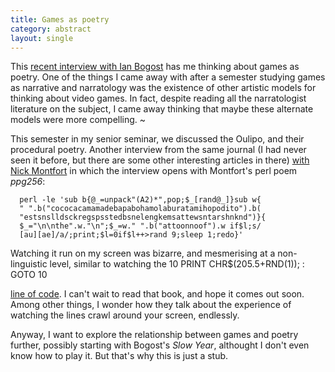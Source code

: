 ```yaml
--- 
title: Games as poetry
category: abstract
layout: single
---
```


This [recent interview with Ian Bogost](http://quod.lib.umich.edu/cgi/t/text/text-idx?c=jep;view=text;rgn=main;idno=3336451.0014.205) has me thinking about games as poetry.
One of the things I came away with after a semester studying games as narrative and narratology was the existence of other artistic models for thinking about video games.
In fact, despite reading all the narratologist literature on the subject, I came away thinking that maybe these alternate models were more compelling.
~

This semester in my senior seminar, we discussed the Oulipo, and their procedural poetry.
Another interview from the same journal (I had never seen it before, but there are some other interesting articles in there) [with Nick Montfort](http://quod.lib.umich.edu/cgi/t/text/text-idx?c=jep;view=text;rgn=main;idno=3336451.0014.206) in which the interview opens with Montfort's perl poem *ppg256*:

      perl -le 'sub b{@_=unpack"(A2)*",pop;$_[rand@_]}sub w{
      " ".b("cococacamamadebapabohamolaburatamihopodito").b(
      "estsnslldsckregspsstedbsnelengkemsattewsntarshnknd")}{
      $_="\n\nthe".w."\n";$_=w." ".b("attoonnoof").w if$l;s/
      [au][ae]/a/;print;$l=0if$l++>rand 9;sleep 1;redo}'

  Watching it run on my screen was bizarre, and mesmerising at a non-linguistic level, similar to watching the 
      10 PRINT CHR$(205.5+RND(1)); : GOTO 10

  [line of code](http://www.youtube.com/watch?v=m9joBLOZVEo).
I can't wait to read that book, and hope it comes out soon.
Among other things, I wonder how they talk about the experience of watching the lines crawl around your screen, endlessly.


Anyway, I want to explore the relationship between games and poetry further, possibly starting with Bogost's *Slow Year*, althought I don't even know how to play it.
But that's why this is just a stub.
